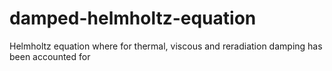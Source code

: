 # damped-helmholtz-equation
Helmholtz equation where for thermal, viscous and reradiation damping has been accounted for
